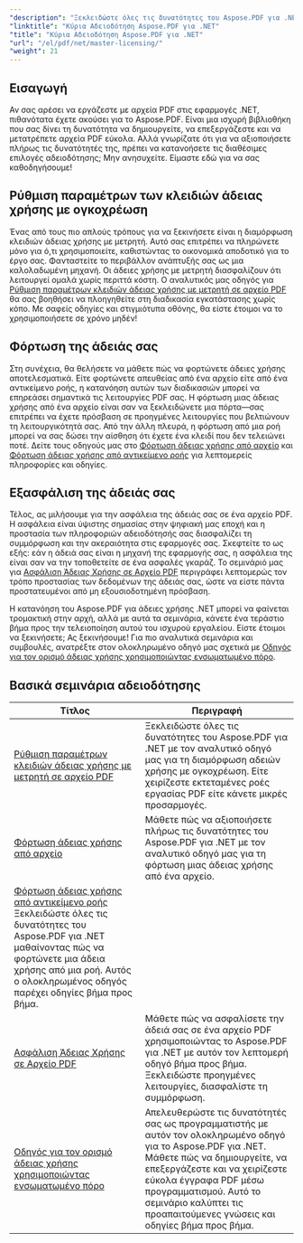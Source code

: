 ```yaml
---
"description": "Ξεκλειδώστε όλες τις δυνατότητες του Aspose.PDF για .NET με λεπτομερή εκπαιδευτικά βίντεο σχετικά με την αδειοδότηση, τη διασφάλιση της συμμόρφωσης και τη βελτιστοποίηση των ροών εργασίας σας σε PDF."
"linktitle": "Κύρια Αδειοδότηση Aspose.PDF για .NET"
"title": "Κύρια Αδειοδότηση Aspose.PDF για .NET"
"url": "/el/pdf/net/master-licensing/"
"weight": 21
---
```


## Εισαγωγή

Αν σας αρέσει να εργάζεστε με αρχεία PDF στις εφαρμογές .NET, πιθανότατα έχετε ακούσει για το Aspose.PDF. Είναι μια ισχυρή βιβλιοθήκη που σας δίνει τη δυνατότητα να δημιουργείτε, να επεξεργάζεστε και να μετατρέπετε αρχεία PDF εύκολα. Αλλά γνωρίζατε ότι για να αξιοποιήσετε πλήρως τις δυνατότητές της, πρέπει να κατανοήσετε τις διαθέσιμες επιλογές αδειοδότησης; Μην ανησυχείτε. Είμαστε εδώ για να σας καθοδηγήσουμε!

## Ρύθμιση παραμέτρων των κλειδιών άδειας χρήσης με ογκοχρέωση
Ένας από τους πιο απλούς τρόπους για να ξεκινήσετε είναι η διαμόρφωση κλειδιών άδειας χρήσης με μετρητή. Αυτό σας επιτρέπει να πληρώνετε μόνο για ό,τι χρησιμοποιείτε, καθιστώντας το οικονομικά αποδοτικό για το έργο σας. Φανταστείτε το περιβάλλον ανάπτυξής σας ως μια καλολαδωμένη μηχανή. Οι άδειες χρήσης με μετρητή διασφαλίζουν ότι λειτουργεί ομαλά χωρίς περιττά κόστη. Ο αναλυτικός μας οδηγός για [Ρύθμιση παραμέτρων κλειδιών άδειας χρήσης με μετρητή σε αρχείο PDF](./configureing-metered-license-keys/) θα σας βοηθήσει να πλοηγηθείτε στη διαδικασία εγκατάστασης χωρίς κόπο. Με σαφείς οδηγίες και στιγμιότυπα οθόνης, θα είστε έτοιμοι να το χρησιμοποιήσετε σε χρόνο μηδέν!

## Φόρτωση της άδειάς σας
Στη συνέχεια, θα θελήσετε να μάθετε πώς να φορτώνετε άδειες χρήσης αποτελεσματικά. Είτε φορτώνετε απευθείας από ένα αρχείο είτε από ένα αντικείμενο ροής, η κατανόηση αυτών των διαδικασιών μπορεί να επηρεάσει σημαντικά τις λειτουργίες PDF σας. Η φόρτωση μιας άδειας χρήσης από ένα αρχείο είναι σαν να ξεκλειδώνετε μια πόρτα—σας επιτρέπει να έχετε πρόσβαση σε προηγμένες λειτουργίες που βελτιώνουν τη λειτουργικότητά σας. Από την άλλη πλευρά, η φόρτωση από μια ροή μπορεί να σας δώσει την αίσθηση ότι έχετε ένα κλειδί που δεν τελειώνει ποτέ. Δείτε τους οδηγούς μας στο [Φόρτωση άδειας χρήσης από αρχείο](./loading-license-from-file/) και [Φόρτωση άδειας χρήσης από αντικείμενο ροής](./loading-license-from-stream-object/) για λεπτομερείς πληροφορίες και οδηγίες.

## Εξασφάλιση της άδειάς σας
Τέλος, ας μιλήσουμε για την ασφάλεια της άδειάς σας σε ένα αρχείο PDF. Η ασφάλεια είναι ύψιστης σημασίας στην ψηφιακή μας εποχή και η προστασία των πληροφοριών αδειοδότησής σας διασφαλίζει τη συμμόρφωση και την ακεραιότητα στις εφαρμογές σας. Σκεφτείτε το ως εξής: εάν η άδειά σας είναι η μηχανή της εφαρμογής σας, η ασφάλεια της είναι σαν να την τοποθετείτε σε ένα ασφαλές γκαράζ. Το σεμινάριό μας για [Ασφάλιση Άδειας Χρήσης σε Αρχείο PDF](./securing-license/) περιγράφει λεπτομερώς τον τρόπο προστασίας των δεδομένων της άδειάς σας, ώστε να είστε πάντα προστατευμένοι από μη εξουσιοδοτημένη πρόσβαση.

Η κατανόηση του Aspose.PDF για άδειες χρήσης .NET μπορεί να φαίνεται τρομακτική στην αρχή, αλλά με αυτά τα σεμινάρια, κάνετε ένα τεράστιο βήμα προς την τελειοποίηση αυτού του ισχυρού εργαλείου. Είστε έτοιμοι να ξεκινήσετε; Ας ξεκινήσουμε! Για πιο αναλυτικά σεμινάρια και συμβουλές, ανατρέξτε στον ολοκληρωμένο οδηγό μας σχετικά με [Οδηγός για τον ορισμό άδειας χρήσης χρησιμοποιώντας ενσωματωμένο πόρο](./guide-to-set-license-using-embedded-resource/). 


## Βασικά σεμινάρια αδειοδότησης
| Τίτλος | Περιγραφή |
| --- | --- | 
| [Ρύθμιση παραμέτρων κλειδιών άδειας χρήσης με μετρητή σε αρχείο PDF](./configureing-metered-license-keys/) | Ξεκλειδώστε όλες τις δυνατότητες του Aspose.PDF για .NET με τον αναλυτικό οδηγό μας για τη διαμόρφωση αδειών χρήσης με ογκοχρέωση. Είτε χειρίζεστε εκτεταμένες ροές εργασίας PDF είτε κάνετε μικρές προσαρμογές. |  
| [Φόρτωση άδειας χρήσης από αρχείο](./loading-license-from-file/) | Μάθετε πώς να αξιοποιήσετε πλήρως τις δυνατότητες του Aspose.PDF για .NET με τον αναλυτικό οδηγό μας για τη φόρτωση μιας άδειας χρήσης από ένα αρχείο. |  
| [Φόρτωση άδειας χρήσης από αντικείμενο ροής](./loading-license-from-stream-object/) Ξεκλειδώστε όλες τις δυνατότητες του Aspose.PDF για .NET μαθαίνοντας πώς να φορτώνετε μια άδεια χρήσης από μια ροή. Αυτός ο ολοκληρωμένος οδηγός παρέχει οδηγίες βήμα προς βήμα. |  
| [Ασφάλιση Άδειας Χρήσης σε Αρχείο PDF](./securing-license/) | Μάθετε πώς να ασφαλίσετε την άδειά σας σε ένα αρχείο PDF χρησιμοποιώντας το Aspose.PDF για .NET με αυτόν τον λεπτομερή οδηγό βήμα προς βήμα. Ξεκλειδώστε προηγμένες λειτουργίες, διασφαλίστε τη συμμόρφωση. |  
| [Οδηγός για τον ορισμό άδειας χρήσης χρησιμοποιώντας ενσωματωμένο πόρο](./guide-to-set-license-using-embedded-resource/) | Απελευθερώστε τις δυνατότητές σας ως προγραμματιστής με αυτόν τον ολοκληρωμένο οδηγό για το Aspose.PDF για .NET. Μάθετε πώς να δημιουργείτε, να επεξεργάζεστε και να χειρίζεστε εύκολα έγγραφα PDF μέσω προγραμματισμού. Αυτό το σεμινάριο καλύπτει τις προαπαιτούμενες γνώσεις και οδηγίες βήμα προς βήμα. |
